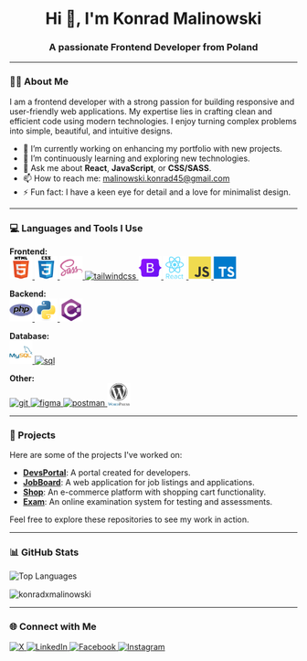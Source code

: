 <h1 align="center">Hi 👋, I'm Konrad Malinowski</h1>
<h3 align="center">A passionate Frontend Developer from Poland</h3>

---

### 👨‍💻 About Me

I am a frontend developer with a strong passion for building responsive and user-friendly web applications. My expertise lies in crafting clean and efficient code using modern technologies. I enjoy turning complex problems into simple, beautiful, and intuitive designs.

- 🔭 I’m currently working on enhancing my portfolio with new projects.
- 🌱 I’m continuously learning and exploring new technologies.
- 💬 Ask me about **React**, **JavaScript**, or **CSS/SASS**.
- 📫 How to reach me: [malinowski.konrad45@gmail.com](mailto:malinowski.konrad45@gmail.com)
- ⚡ Fun fact: I have a keen eye for detail and a love for minimalist design.

---

### 💻 Languages and Tools I Use

**Frontend:** <br>
<a href="https://developer.mozilla.org/en-US/docs/Web/HTML" target="_blank">
  <img src="https://raw.githubusercontent.com/devicons/devicon/master/icons/html5/html5-original-wordmark.svg" alt="html5" width="40" height="40"/>
</a>
<a href="https://developer.mozilla.org/en-US/docs/Web/CSS" target="_blank">
  <img src="https://raw.githubusercontent.com/devicons/devicon/master/icons/css3/css3-original-wordmark.svg" alt="css3" width="40" height="40"/>
</a>
<a href="https://sass-lang.com" target="_blank">
  <img src="https://raw.githubusercontent.com/devicons/devicon/master/icons/sass/sass-original.svg" alt="sass" width="40" height="40"/>
</a>
<a href="https://tailwindcss.com/" target="_blank">
  <img src="https://img.icons8.com/color/200/tailwindcss.png" alt="tailwindcss" width="40" height="40"/>
</a>
<a href="https://getbootstrap.com/" target="_blank">
  <img src="https://raw.githubusercontent.com/devicons/devicon/master/icons/bootstrap/bootstrap-original.svg" alt="bootstrap" width="40" height="40"/>
</a>
<a href="https://reactjs.org" target="_blank">
  <img src="https://raw.githubusercontent.com/devicons/devicon/master/icons/react/react-original-wordmark.svg" alt="react" width="40" height="40"/>
</a>
<a href="https://www.javascript.com" target="_blank">
  <img src="https://raw.githubusercontent.com/devicons/devicon/master/icons/javascript/javascript-original.svg" alt="javascript" width="40" height="40"/>
</a>
<a href="https://www.typescriptlang.org" target="_blank">
  <img src="https://raw.githubusercontent.com/devicons/devicon/master/icons/typescript/typescript-original.svg" alt="typescript" width="40" height="40"/>
</a>

**Backend:** <br>
<a href="https://www.php.net/" target="_blank">
  <img src="https://raw.githubusercontent.com/devicons/devicon/master/icons/php/php-original.svg" alt="php" width="40" height="40"/>
</a>
<a href="https://www.python.org/" target="_blank">
  <img src="https://raw.githubusercontent.com/devicons/devicon/master/icons/python/python-original.svg" alt="python" width="40" height="40"/>
</a>
<a href="https://learn.microsoft.com/en-us/dotnet/csharp/" target="_blank">
  <img src="https://raw.githubusercontent.com/devicons/devicon/master/icons/csharp/csharp-original.svg" alt="csharp" width="40" height="40"/>
</a>

**Database:** <br>
<a href="https://www.mysql.com" target="_blank">
  <img src="https://raw.githubusercontent.com/devicons/devicon/master/icons/mysql/mysql-original-wordmark.svg" alt="mysql" width="40" height="40"/>
</a>
<a href="https://www.w3schools.com/sql/" target="_blank">
  <img src="https://www.svgrepo.com/show/303229/microsoft-sql-server-logo.svg" alt="sql" width="40" height="40"/>
</a>

**Other:** <br>
<a href="https://git-scm.com" target="_blank">
  <img src="https://www.vectorlogo.zone/logos/git-scm/git-scm-icon.svg" alt="git" width="40" height="40"/>
</a>
<a href="https://www.figma.com" target="_blank">
  <img src="https://www.vectorlogo.zone/logos/figma/figma-icon.svg" alt="figma" width="40" height="40"/>
</a>
<a href="https://www.postman.com/" target="_blank">
  <img src="https://www.vectorlogo.zone/logos/getpostman/getpostman-icon.svg" alt="postman" width="40" height="40"/>
</a>
<a href="https://wordpress.org" target="_blank">
  <img src="https://raw.githubusercontent.com/devicons/devicon/master/icons/wordpress/wordpress-original.svg" alt="wordpress" width="40" height="40"/>
</a>

---

### 📂 Projects

Here are some of the projects I've worked on:
- **[DevsPortal](https://github.com/konradxmalinowski/DevsPortal)**: A portal created for developers.
- **[JobBoard](https://github.com/konradxmalinowski/Job-Offer-Portal)**: A web application for job listings and applications.
- **[Shop](https://github.com/konradxmalinowski/shop)**: An e-commerce platform with shopping cart functionality.
- **[Exam](https://github.com/konradxmalinowski/exam-test-quiz)**: An online examination system for testing and assessments.

Feel free to explore these repositories to see my work in action.

---

### 📊 GitHub Stats

<p align="left">
  <img src="https://github-readme-stats.vercel.app/api/top-langs?username=konradxmalinowski&show_icons=true&locale=en&layout=compact&theme=github_dark&bg_color=00000000" alt="Top Languages" />
 
</p>
<p>
   <img align="center" src="https://github-readme-streak-stats.herokuapp.com/?user=konradxmalinowski&" alt="konradxmalinowski" />
</p>

---

### 🌐 Connect with Me

<p align="left">
  <a href="https://x.com/Konrad6580" target="_blank">
    <img src="https://img.shields.io/badge/X-@Konrad6580-1DA1F2?style=for-the-badge&logo=x&logoColor=white" alt="X" />
  </a>
  <a href="https://www.linkedin.com/in/konrad-malinowski-894a36323/" target="_blank">
    <img src="https://img.shields.io/badge/LinkedIn-Konrad%20Malinowski-0077B5?style=for-the-badge&logo=linkedin&logoColor=white" alt="LinkedIn" />
  </a>
  <a href="https://www.facebook.com/konradxmalinowski/" target="_blank">
    <img src="https://img.shields.io/badge/Facebook-Konrad%20Malinowski-1877F2?style=for-the-badge&logo=facebook&logoColor=white" alt="Facebook" />
  </a>
  <a href="https://www.instagram.com/konradxmalinowski/" target="_blank">
    <img src="https://img.shields.io/badge/Instagram-@konradxmalinowski-E4405F?style=for-the-badge&logo=instagram&logoColor=white" alt="Instagram" />
  </a>
</p>




